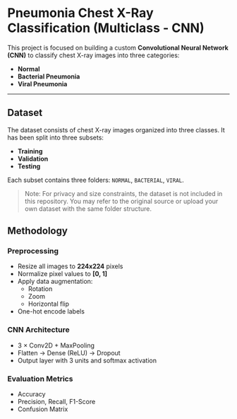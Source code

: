 # Pneumonia Chest X-Ray Classification (Multiclass - CNN)

This project is focused on building a custom **Convolutional Neural Network (CNN)** to classify chest X-ray images into three categories:

- **Normal**
- **Bacterial Pneumonia**
- **Viral Pneumonia**

---

## Dataset

The dataset consists of chest X-ray images organized into three classes. It has been split into three subsets:

- **Training**
- **Validation**
- **Testing**

Each subset contains three folders: `NORMAL`, `BACTERIAL`, `VIRAL`.

> Note: For privacy and size constraints, the dataset is not included in this repository. You may refer to the original source or upload your own dataset with the same folder structure.

## Methodology

### Preprocessing

- Resize all images to **224x224** pixels
- Normalize pixel values to **[0, 1]**
- Apply data augmentation:
  - Rotation
  - Zoom
  - Horizontal flip
- One-hot encode labels

### CNN Architecture

- 3 × Conv2D + MaxPooling
- Flatten → Dense (ReLU) → Dropout
- Output layer with 3 units and softmax activation

### Evaluation Metrics

- Accuracy
- Precision, Recall, F1-Score
- Confusion Matrix
